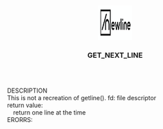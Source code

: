 <br />
<div align="center">
  <a href="https://github.com/djedd1ne/GET_NEXT_LINE">
    <img src="images/logo.png" alt="Logo" width="80" height="80">
  </a>

  <h3 align="center">GET_NEXT_LINE</h3>
</div>
<br><br>
<p>DESCRIPTION<br>
This is not a recreation of getline(). 
fd: file descriptor<br>
return value:<br>
&emsp;return one line at the time<br>
ERORRS:<br>

